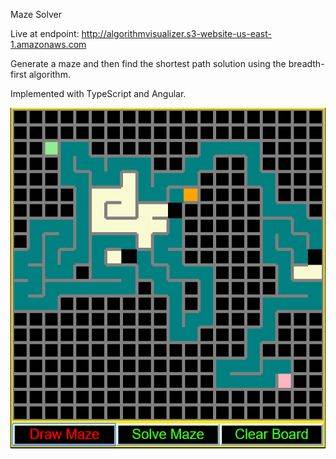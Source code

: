 Maze Solver

Live at endpoint: http://algorithmvisualizer.s3-website-us-east-1.amazonaws.com

Generate a maze and then find the shortest path solution using the breadth-first algorithm.

Implemented with TypeScript and Angular.

![](screenshot/screenshot.png)
